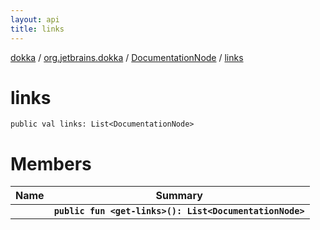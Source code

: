 ```yaml
---
layout: api
title: links
---
```

[dokka](../../../index.html) / [org.jetbrains.dokka](../../index.html) / [DocumentationNode](../index.html) / [links](index.html)


# links


```
public val links: List<DocumentationNode>
```

# Members

| Name | Summary |
|------|---------|
|[<get-links>](_get-links_.html)|**`public fun <get-links>(): List<DocumentationNode>`**|
